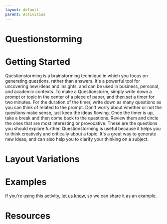 ```yaml
---
layout: default
parent: Activities
---
```


# Questionstorming

# Getting Started

Questionstorming is a brainstorming technique in which you focus on generating questions, rather than answers. It's a powerful tool for uncovering new ideas and insights, and can be used in business, personal, and academic contexts. To make a Questionstorm, simply write down a prompt or topic in the center of a piece of paper, and then set a timer for two minutes. For the duration of the timer, write down as many questions as you can think of related to the prompt. Don't worry about whether or not the questions make sense, just keep the ideas flowing. Once the timer is up, take a break and then come back to the questions. Review them and circle the ones that are most interesting or provocative. These are the questions you should explore further. Questionstorming is useful because it helps you to think creatively and critically about a topic. It's a great way to generate new ideas, and can also help you to clarify your thinking on a subject.

# Layout Variations

# Examples
If you're using this activity, [let us know](https://github.com/Standards-and-Practices/structured-rapid-development/issues/new?assignees=&labels=documentation&template=example-submission.md&title=Example+of+%5Byour+pattern+here%5D), so we can share it as an example.
# Resources